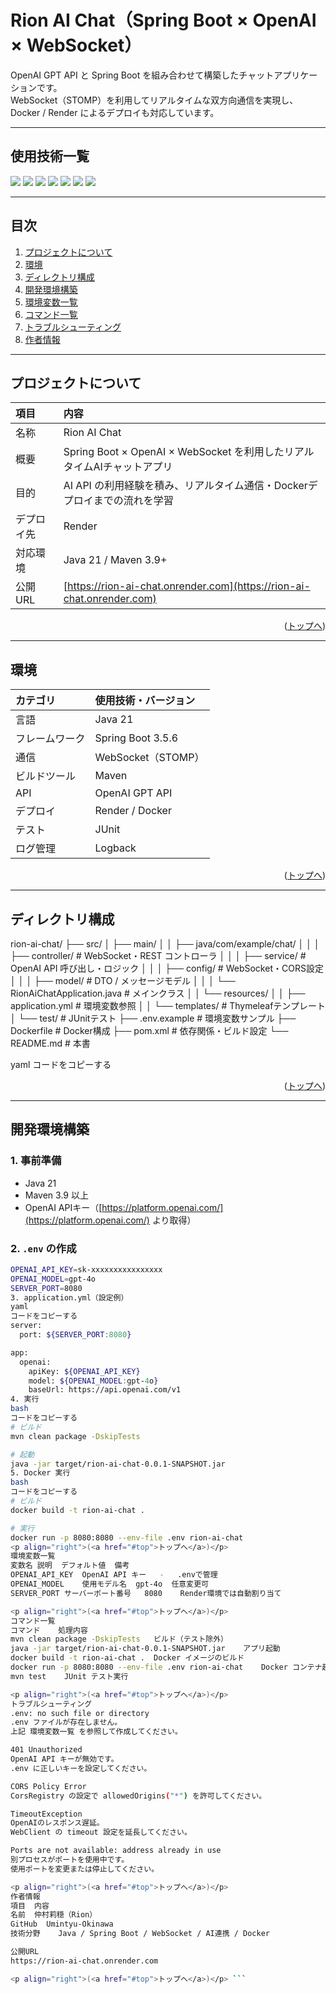 <div id="top"></div>

# Rion AI Chat（Spring Boot × OpenAI × WebSocket）

OpenAI GPT API と Spring Boot を組み合わせて構築したチャットアプリケーションです。  
WebSocket（STOMP）を利用してリアルタイムな双方向通信を実現し、Docker / Render によるデプロイも対応しています。

---

## 使用技術一覧

<p style="display: inline">
  <img src="https://img.shields.io/badge/-Java-007396.svg?logo=java&style=for-the-badge">
  <img src="https://img.shields.io/badge/-Spring%20Boot-6DB33F.svg?logo=springboot&style=for-the-badge">
  <img src="https://img.shields.io/badge/-WebSocket-20232A.svg?style=for-the-badge&logo=websocket&logoColor=white">
  <img src="https://img.shields.io/badge/-OpenAI-412991.svg?logo=openai&style=for-the-badge">
  <img src="https://img.shields.io/badge/-Maven-C71A36.svg?logo=apachemaven&style=for-the-badge">
  <img src="https://img.shields.io/badge/-Docker-1488C6.svg?logo=docker&style=for-the-badge">
  <img src="https://img.shields.io/badge/-Render-46E3B7.svg?logo=render&style=for-the-badge">
</p>

---

## 目次

1. [プロジェクトについて](#プロジェクトについて)
2. [環境](#環境)
3. [ディレクトリ構成](#ディレクトリ構成)
4. [開発環境構築](#開発環境構築)
5. [環境変数一覧](#環境変数一覧)
6. [コマンド一覧](#コマンド一覧)
7. [トラブルシューティング](#トラブルシューティング)
8. [作者情報](#作者情報)

---

## プロジェクトについて

| 項目 | 内容 |
|:--|:--|
| 名称 | Rion AI Chat |
| 概要 | Spring Boot × OpenAI × WebSocket を利用したリアルタイムAIチャットアプリ |
| 目的 | AI API の利用経験を積み、リアルタイム通信・Dockerデプロイまでの流れを学習 |
| デプロイ先 | Render |
| 対応環境 | Java 21 / Maven 3.9+ |
| 公開URL | [https://rion-ai-chat.onrender.com](https://rion-ai-chat.onrender.com) |

<p align="right">(<a href="#top">トップへ</a>)</p>

---

## 環境

| カテゴリ | 使用技術・バージョン |
|:--|:--|
| 言語 | Java 21 |
| フレームワーク | Spring Boot 3.5.6 |
| 通信 | WebSocket（STOMP） |
| ビルドツール | Maven |
| API | OpenAI GPT API |
| デプロイ | Render / Docker |
| テスト | JUnit |
| ログ管理 | Logback |

<p align="right">(<a href="#top">トップへ</a>)</p>

---

## ディレクトリ構成

rion-ai-chat/
├── src/
│ ├── main/
│ │ ├── java/com/example/chat/
│ │ │ ├── controller/ # WebSocket・REST コントローラ
│ │ │ ├── service/ # OpenAI API 呼び出し・ロジック
│ │ │ ├── config/ # WebSocket・CORS設定
│ │ │ ├── model/ # DTO / メッセージモデル
│ │ │ └── RionAiChatApplication.java # メインクラス
│ │ └── resources/
│ │ ├── application.yml # 環境変数参照
│ │ └── templates/ # Thymeleafテンプレート
│ └── test/ # JUnitテスト
├── .env.example # 環境変数サンプル
├── Dockerfile # Docker構成
├── pom.xml # 依存関係・ビルド設定
└── README.md # 本書

yaml
コードをコピーする

<p align="right">(<a href="#top">トップへ</a>)</p>

---

## 開発環境構築

### 1. 事前準備

- Java 21  
- Maven 3.9 以上  
- OpenAI APIキー（[https://platform.openai.com/](https://platform.openai.com/) より取得）

### 2. `.env` の作成

```bash
OPENAI_API_KEY=sk-xxxxxxxxxxxxxxxx
OPENAI_MODEL=gpt-4o
SERVER_PORT=8080
3. application.yml（設定例）
yaml
コードをコピーする
server:
  port: ${SERVER_PORT:8080}

app:
  openai:
    apiKey: ${OPENAI_API_KEY}
    model: ${OPENAI_MODEL:gpt-4o}
    baseUrl: https://api.openai.com/v1
4. 実行
bash
コードをコピーする
# ビルド
mvn clean package -DskipTests

# 起動
java -jar target/rion-ai-chat-0.0.1-SNAPSHOT.jar
5. Docker 実行
bash
コードをコピーする
# ビルド
docker build -t rion-ai-chat .

# 実行
docker run -p 8080:8080 --env-file .env rion-ai-chat
<p align="right">(<a href="#top">トップへ</a>)</p>
環境変数一覧
変数名	説明	デフォルト値	備考
OPENAI_API_KEY	OpenAI API キー	-	.envで管理
OPENAI_MODEL	使用モデル名	gpt-4o	任意変更可
SERVER_PORT	サーバーポート番号	8080	Render環境では自動割り当て

<p align="right">(<a href="#top">トップへ</a>)</p>
コマンド一覧
コマンド	処理内容
mvn clean package -DskipTests	ビルド（テスト除外）
java -jar target/rion-ai-chat-0.0.1-SNAPSHOT.jar	アプリ起動
docker build -t rion-ai-chat .	Docker イメージのビルド
docker run -p 8080:8080 --env-file .env rion-ai-chat	Docker コンテナ起動
mvn test	JUnit テスト実行

<p align="right">(<a href="#top">トップへ</a>)</p>
トラブルシューティング
.env: no such file or directory
.env ファイルが存在しません。
上記 環境変数一覧 を参照して作成してください。

401 Unauthorized
OpenAI API キーが無効です。
.env に正しいキーを設定してください。

CORS Policy Error
CorsRegistry の設定で allowedOrigins("*") を許可してください。

TimeoutException
OpenAIのレスポンス遅延。
WebClient の timeout 設定を延長してください。

Ports are not available: address already in use
別プロセスがポートを使用中です。
使用ポートを変更または停止してください。

<p align="right">(<a href="#top">トップへ</a>)</p>
作者情報
項目	内容
名前	仲村莉穏（Rion）
GitHub	Umintyu-Okinawa
技術分野	Java / Spring Boot / WebSocket / AI連携 / Docker

公開URL
https://rion-ai-chat.onrender.com

<p align="right">(<a href="#top">トップへ</a>)</p> ```
